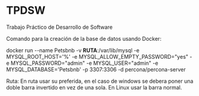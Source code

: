 # TPDSW
Trabajo Práctico de Desarrollo de Software

Comando para la creación de la base de datos usando Docker:

docker run --name Petsbnb -v **RUTA**:/var/lib/mysql -e MYSQL_ROOT_HOST='%' -e MYSQL_ALLOW_EMPTY_PASSWORD="yes" -e MYSQL_PASSWORD="admin" -e MYSQL_USER="admin" -e MYSQL_DATABASE='Petsbnb' -p 3307:3306 -d percona/percona-server

Ruta: En ruta usar su preferida, en el caso de windows se debera poner una doble barra invertido en vez de una sola. En Linux usar la barra normal.

